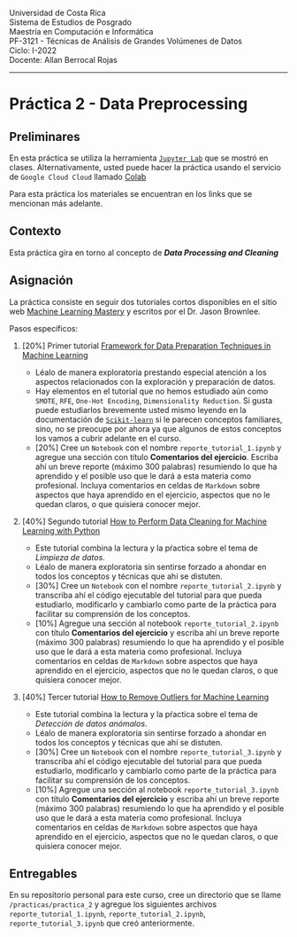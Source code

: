 Universidad de Costa Rica  <br>
Sistema de Estudios de Posgrado <br>
Maestría en Computación e Informática <br>
PF-3121 - Técnicas de Análisis de Grandes Volúmenes de Datos <br>
Ciclo: I-2022 <br>
Docente: Allan Berrocal Rojas

---

# Práctica 2 - Data Preprocessing


## Preliminares

En esta práctica se utiliza la herramienta [`Jupyter Lab`](https://jupyter.org/index.html) que se mostró en clases. Alternativamente, usted puede hacer la práctica usando el servicio de `Google Cloud Cloud` llamado [Colab](https://colab.research.google.com/github/tensorflow/examples/blob/master/courses/udacity_intro_to_tensorflow_for_deep_learning/l01c01_introduction_to_colab_and_python.ipynb#scrollTo=YHI3vyhv5p85)

Para esta práctica los materiales se encuentran en los links que se mencionan más adelante. 

## Contexto

Esta práctica gira en torno al concepto de _**Data Processing and Cleaning**_

## Asignación

La práctica consiste en seguir dos tutoriales cortos disponibles en el sitio web [Machine Learning Mastery](https://machinelearningmastery.com/) y escritos por el Dr. Jason Brownlee. 

Pasos específicos:

1. [20%] Primer tutorial [Framework for Data Preparation Techniques in Machine Learning](https://machinelearningmastery.com/framework-for-data-preparation-for-machine-learning/) 
	- Léalo de manera exploratoria prestando especial atención a los aspectos relacionados con la exploración y preparación de datos.     
	- Hay elementos en el tutorial que no hemos estudiado aún como `SMOTE`, `RFE`, `One-Hot Encoding`, `Dimensionality Reduction`. Si gusta puede estudiarlos brevemente usted mismo leyendo en la documentación de [`Scikit-learn`](https://scikit-learn.org/stable/modules/classes.html) si le parecen conceptos familiares, sino, no se preocupe por ahora ya que algunos de estos conceptos los vamos a cubrir adelante en el curso. 
	- [20%] Cree un `Notebook` con el nombre `reporte_tutorial_1.ipynb` y agregue una sección con título __Comentarios del ejercicio__. Escriba ahí un breve reporte (máximo 300 palabras) resumiendo lo que ha aprendido y el posible uso que le dará a esta materia como profesional. Incluya comentarios en celdas de `Markdown` sobre aspectos que haya aprendido en el ejercicio, aspectos que no le quedan claros, o que quisiera conocer mejor.	


1. [40%] Segundo tutorial [How to Perform Data Cleaning for Machine Learning with Python](https://machinelearningmastery.com/basic-data-cleaning-for-machine-learning/)
	- Este tutorial combina la lectura y la pŕactica sobre el tema de *Limpieza de datos*.  
	- Léalo de manera exploratoria sin sentirse forzado a ahondar en todos los conceptos y técnicas que ahí se distuten.      
	- [30%] Cree un `Notebook` con el nombre `reporte_tutorial_2.ipynb` y transcriba ahí el código ejecutable del tutorial para que pueda estudiarlo, modificarlo y cambiarlo como parte de la práctica para facilitar su comprensión de los conceptos.
	- [10%] Agregue una sección al notebook `reporte_tutorial_2.ipynb` con título __Comentarios del ejercicio__ y escriba ahí un breve reporte (máximo 300 palabras) resumiendo lo que ha aprendido y el posible uso que le dará a esta materia como profesional. Incluya comentarios en celdas de `Markdown` sobre aspectos que haya aprendido en el ejercicio, aspectos que no le quedan claros, o que quisiera conocer mejor.	

2. [40%] Tercer tutorial [How to Remove Outliers for Machine Learning](https://machinelearningmastery.com/how-to-use-statistics-to-identify-outliers-in-data/)
	- Este tutorial combina la lectura y la pŕactica sobre el tema de *Detección de datos anómalos*.  
	- Léalo de manera exploratoria sin sentirse forzado a ahondar en todos los conceptos y técnicas que ahí se distuten.      
	- [30%] Cree un `Notebook` con el nombre `reporte_tutorial_3.ipynb` y transcriba ahí el código ejecutable del tutorial para que pueda estudiarlo, modificarlo y cambiarlo como parte de la práctica para facilitar su comprensión de los conceptos.
	- [10%] Agregue una sección al notebook `reporte_tutorial_3.ipynb` con título __Comentarios del ejercicio__ y escriba ahí un breve reporte (máximo 300 palabras) resumiendo lo que ha aprendido y el posible uso que le dará a esta materia como profesional. Incluya comentarios en celdas de `Markdown` sobre aspectos que haya aprendido en el ejercicio, aspectos que no le quedan claros, o que quisiera conocer mejor.		


## Entregables 

En su repositorio personal para este curso, cree un directorio que se llame `/practicas/practica_2` y agregue los siguientes archivos `reporte_tutorial_1.ipynb`, `reporte_tutorial_2.ipynb`, `reporte_tutorial_3.ipynb` que creó anteriormente.

